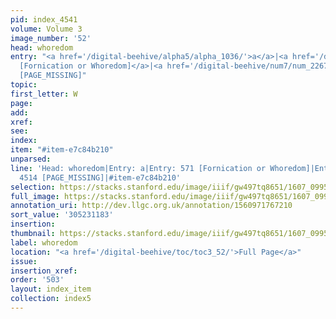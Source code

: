 ```yaml
---
pid: index_4541
volume: Volume 3
image_number: '52'
head: whoredom
entry: "<a href='/digital-beehive/alpha5/alpha_1036/'>a</a>|<a href='/digital-beehive/num3/num_0729/'>571
  [Fornication or Whoredom]</a>|<a href='/digital-beehive/num7/num_2267/'>1528 [Whoredom]</a>|4514
  [PAGE_MISSING]"
topic:
first_letter: W
page:
add:
xref:
see:
index:
item: "#item-e7c84b210"
unparsed:
line: 'Head: whoredom|Entry: a|Entry: 571 [Fornication or Whoredom]|Entry: 1528 [Whoredom]|Entry:
  4514 [PAGE_MISSING]|#item-e7c84b210'
selection: https://stacks.stanford.edu/image/iiif/gw497tq8651/1607_0995/1777,1183,705,126/full/0/default.jpg
full_image: https://stacks.stanford.edu/image/iiif/gw497tq8651/1607_0995/full/full/0/default.jpg
annotation_uri: http://dev.llgc.org.uk/annotation/1560971767210
sort_value: '305231183'
insertion:
thumbnail: https://stacks.stanford.edu/image/iiif/gw497tq8651/1607_0995/1777,1183,705,126/150,/0/default.jpg
label: whoredom
location: "<a href='/digital-beehive/toc/toc3_52/'>Full Page</a>"
issue:
insertion_xref:
order: '503'
layout: index_item
collection: index5
---
```

